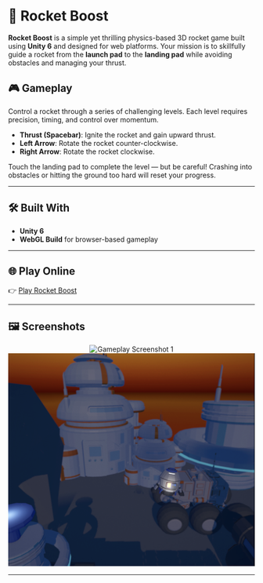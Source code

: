 # 🚀 Rocket Boost

**Rocket Boost** is a simple yet thrilling physics-based 3D rocket game built using **Unity 6** and designed for web platforms. Your mission is to skillfully guide a rocket from the **launch pad** to the **landing pad** while avoiding obstacles and managing your thrust.

## 🎮 Gameplay

Control a rocket through a series of challenging levels. Each level requires precision, timing, and control over momentum.

- **Thrust (Spacebar)**: Ignite the rocket and gain upward thrust.
- **Left Arrow**: Rotate the rocket counter-clockwise.
- **Right Arrow**: Rotate the rocket clockwise.

Touch the landing pad to complete the level — but be careful! Crashing into obstacles or hitting the ground too hard will reset your progress.

---

## 🛠 Built With

- **Unity 6**
- **WebGL Build** for browser-based gameplay

---

## 🌐 Play Online

👉 [Play Rocket Boost](https://anuj0720.github.io/Rocket-Boost/)  

---

## 🖼️ Screenshots

<p align="center">
  <img src="Gameplay/gameplay1.png" alt="Gameplay Screenshot 1" />
  <img src="Gameplay/gameplay2.png" alt="Gameplay Screenshot 2" />
</p>

---

